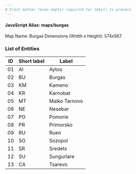 ```yaml
---
# Front matter (even empty) required for Jekyll to process
---
```


#### JavaScript Alias: maps/burgas

Map Name: Burgas
Dimensions (Width x Height): 574x567





### List of Entities

ID | Short label | Label
---|---|---|
01|AI|Aytos
02|BU|Burgas
03|KM|Kameno
04|KR|Karnobat
05|MT|Malko Tarnovo
06|NE|Nesebar
07|PO|Pomorie
08|PR|Primorsko
09|RU|Ruen
10|SO|Sozopol
11|SR|Sredets
12|SU|Sungurlare
13|CA|Tsarevo

